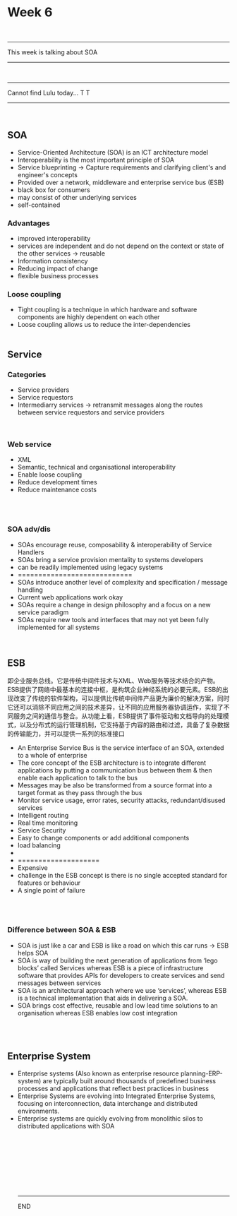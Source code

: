 # Week 6

<br />
<hr>
This week is talking about SOA
<hr>
<br />
<hr>
Cannot find Lulu today... T T
<hr>

<br />

## SOA

* Service-Oriented Architecture (SOA) is an ICT architecture model
* Interoperability is the most important principle of SOA
* Service blueprinting -> Capture requirements and clarifying client's and engineer's concepts
* Provided over a network, middleware and enterprise service bus (ESB)
* black box for consumers
* may consist of other underlying services
* self-contained

### Advantages

* improved interoperability
* services are independent and do not depend on the context or state of the other services -> reusable
* Information consistency
* Reducing impact of change
* flexible business processes

### Loose coupling

* Tight coupling is a technique in which hardware and software components are highly dependent on each other
* Loose coupling allows us to reduce the inter-dependencies
  <br />
  <br />

## Service

### Categories

* Service providers
* Service requestors
* Intermediarry services -> retransmit messages along the routes between service requestors and service providers

<br />

### Web service

* XML
* Semantic, technical and organisational interoperability
* Enable loose coupling
* Reduce development times
* Reduce maintenance costs


<br />
<br />

### SOA adv/dis

* SOAs encourage reuse, composability & interoperability of Service Handlers
* SOAs bring a service provision mentality to systems developers
* can be readily implemented using legacy systems
* ============================
* SOAs introduce another level of complexity and specification / message handling
* Current web applications work okay
* SOAs require a change in design philosophy and a focus on a new service paradigm
* SOAs require new tools and interfaces that may not yet been fully implemented for all systems

<br />

## ESB 

即企业服务总线。它是传统中间件技术与XML、Web服务等技术结合的产物。ESB提供了网络中最基本的连接中枢，是构筑企业神经系统的必要元素。ESB的出现改变了传统的软件架构，可以提供比传统中间件产品更为廉价的解决方案，同时它还可以消除不同应用之间的技术差异，让不同的应用服务器协调运作，实现了不同服务之间的通信与整合。从功能上看，ESB提供了事件驱动和文档导向的处理模式，以及分布式的运行管理机制，它支持基于内容的路由和过滤，具备了复杂数据的传输能力，并可以提供一系列的标准接口

* An Enterprise Service Bus is the service interface of an SOA, extended to a whole of enterprise
* The core concept of the ESB architecture is to integrate different applications by putting a communication bus between them & then enable each application to talk to the bus
* Messages may be also be transformed from a source format into a target format as they pass through the bus
* Monitor service usage, error rates, security attacks, redundant/disused services
* Intelligent routing
* Real time monitoring
* Service Security
* Easy to change components or add additional components
* load balancing
* ​
* ====================
* Expensive
* challenge in the ESB concept is there is no single accepted standard for features or behaviour
* A single point of failure

<br />
<br />

### Difference between SOA & ESB

* SOA is just like a car and ESB is like a road on which this car runs -> ESB helps SOA
* SOA is way of building the next generation of applications from ‘lego blocks’ called Services whereas ESB is a piece of
  infrastructure software that provides APIs for developers to create services and send messages between services
* SOA is an architectural approach where we use ‘services’, whereas ESB is a technical implementation that aids in delivering a SOA.
* SOA brings cost effective, reusable and low lead time solutions to an organisation whereas ESB enables low cost integration


<br />
<br />

## Enterprise System

* Enterprise systems (Also known as enterprise resource planning-ERP-system) are typically built around thousands of predefined business processes and applications that reflect best practices in business
* Enterprise Systems are evolving into Integrated Enterprise Systems, focusing on interconnection, data interchange and distributed environments.
* Enterprise systems are quickly evolving from monolithic silos to distributed applications with SOA
  <br />
  <br />
  <br />
  <br />
  <br />
  <br />
  <br />
  <br />
  <br />
  <hr>
  END